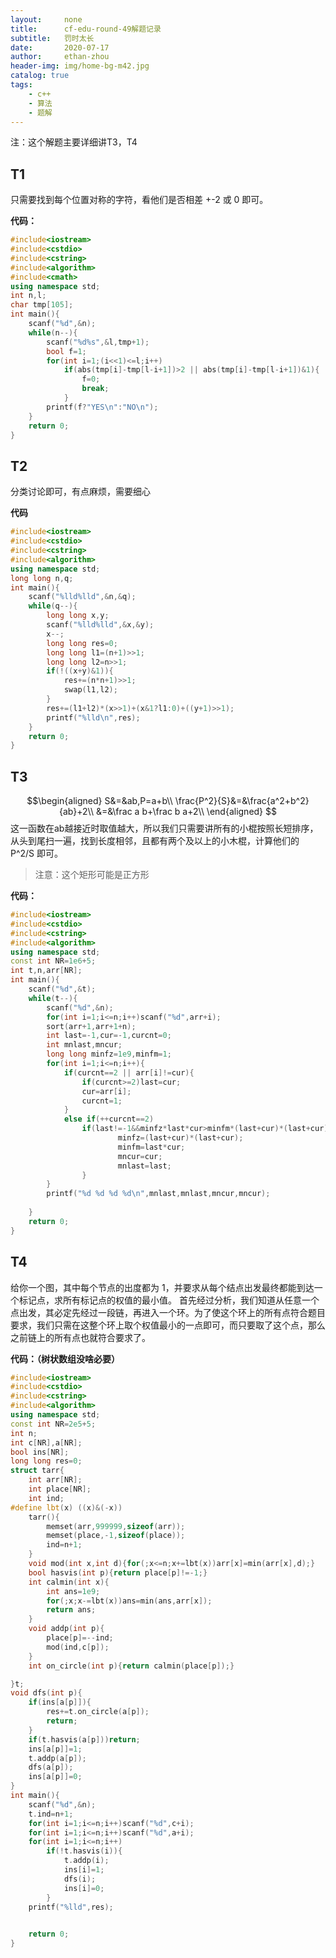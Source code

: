 ```yaml
---
layout:     none
title:      cf-edu-round-49解题记录
subtitle:   罚时太长
date:       2020-07-17
author:     ethan-zhou
header-img: img/home-bg-m42.jpg
catalog: true
tags:
    - c++
    - 算法
    - 题解
---
```

注：这个解题主要详细讲T3，T4

## T1
只需要找到每个位置对称的字符，看他们是否相差 +-2 或 0 即可。

**代码：**

<!--more-->
```cpp
#include<iostream>
#include<cstdio>
#include<cstring>
#include<algorithm>
#include<cmath>
using namespace std;
int n,l;
char tmp[105];
int main(){
	scanf("%d",&n);
	while(n--){
		scanf("%d%s",&l,tmp+1);
		bool f=1;
		for(int i=1;(i<<1)<=l;i++)
			if(abs(tmp[i]-tmp[l-i+1])>2 || abs(tmp[i]-tmp[l-i+1])&1){
				f=0;
				break;
			}
		printf(f?"YES\n":"NO\n");
	}
	return 0;
}
```

## T2
分类讨论即可，有点麻烦，需要细心

**代码**
```cpp
#include<iostream>
#include<cstdio>
#include<cstring>
#include<algorithm>
using namespace std;
long long n,q;
int main(){
	scanf("%lld%lld",&n,&q);
	while(q--){
		long long x,y;
		scanf("%lld%lld",&x,&y);
		x--;
		long long res=0;
		long long l1=(n+1)>>1;
		long long l2=n>>1;
		if(!((x+y)&1)){
			res+=(n*n+1)>>1;
			swap(l1,l2);
		}
		res+=(l1+l2)*(x>>1)+(x&1?l1:0)+((y+1)>>1);
		printf("%lld\n",res);
	}
	return 0;
}
```

## T3

$$\begin{aligned}
S&=&ab,P=a+b\\
\frac{P^2}{S}&=&\frac{a^2+b^2}{ab}+2\\
&=&\frac a b+\frac b a+2\\
\end{aligned}
$$
这一函数在ab越接近时取值越大，所以我们只需要讲所有的小棍按照长短排序，从头到尾扫一遍，找到长度相邻，且都有两个及以上的小木棍，计算他们的 P^2/S 即可。

> 注意：这个矩形可能是正方形

**代码：**
```cpp
#include<iostream>
#include<cstdio>
#include<cstring>
#include<algorithm>
using namespace std;
const int NR=1e6+5;
int t,n,arr[NR];
int main(){
	scanf("%d",&t);
	while(t--){
		scanf("%d",&n);
		for(int i=1;i<=n;i++)scanf("%d",arr+i);
		sort(arr+1,arr+1+n);
		int last=-1,cur=-1,curcnt=0;
		int mnlast,mncur;
		long long minfz=1e9,minfm=1;
		for(int i=1;i<=n;i++){
			if(curcnt==2 || arr[i]!=cur){
				if(curcnt>=2)last=cur;
				cur=arr[i];
				curcnt=1;
			}
			else if(++curcnt==2)
				if(last!=-1&&minfz*last*cur>minfm*(last+cur)*(last+cur)){
						minfz=(last+cur)*(last+cur);
						minfm=last*cur;
						mncur=cur;
						mnlast=last;
				}
		}
		printf("%d %d %d %d\n",mnlast,mnlast,mncur,mncur);
		
	}
	return 0;
}
```
## T4

给你一个图，其中每个节点的出度都为 1，并要求从每个结点出发最终都能到达一个标记点，求所有标记点的权值的最小值。
首先经过分析，我们知道从任意一个点出发，其必定先经过一段链，再进入一个环。为了使这个环上的所有点符合题目要求，我们只需在这整个环上取个权值最小的一点即可，而只要取了这个点，那么之前链上的所有点也就符合要求了。

**代码：（树状数组没啥必要）**
```cpp
#include<iostream>
#include<cstdio>
#include<cstring>
#include<algorithm>
using namespace std;
const int NR=2e5+5;
int n;
int c[NR],a[NR];
bool ins[NR];
long long res=0;
struct tarr{
	int arr[NR];
	int place[NR];
	int ind;
#define lbt(x) ((x)&(-x))
	tarr(){
		memset(arr,999999,sizeof(arr));
		memset(place,-1,sizeof(place));
		ind=n+1;
	}
	void mod(int x,int d){for(;x<=n;x+=lbt(x))arr[x]=min(arr[x],d);}
	bool hasvis(int p){return place[p]!=-1;}
	int calmin(int x){
		int ans=1e9;
		for(;x;x-=lbt(x))ans=min(ans,arr[x]);
		return ans;
	}
	void addp(int p){
		place[p]=--ind;
		mod(ind,c[p]);
	}
	int on_circle(int p){return calmin(place[p]);}

}t;
void dfs(int p){
	if(ins[a[p]]){
		res+=t.on_circle(a[p]);
		return;
	}
	if(t.hasvis(a[p]))return;
	ins[a[p]]=1;
	t.addp(a[p]);
	dfs(a[p]);
	ins[a[p]]=0;
}
int main(){
	scanf("%d",&n);
	t.ind=n+1;
	for(int i=1;i<=n;i++)scanf("%d",c+i);
	for(int i=1;i<=n;i++)scanf("%d",a+i);
	for(int i=1;i<=n;i++)
		if(!t.hasvis(i)){
			t.addp(i);
			ins[i]=1;
			dfs(i);
			ins[i]=0;
		}
	printf("%lld",res);
	

	return 0;
}
```
<!--stackedit_data:
eyJoaXN0b3J5IjpbLTExODU2MDQzMjMsNzI3MjM1MTQ4LDg3Nj
U4MzcxMiwyMDU4NDc3Nzc3LDExNjYzOTUyMjEsLTEyMTAxMTkx
NDUsMTAxMjUyMDA1OCwzNzUyOTc5MywtMjEyMDE2MjIsNTMyND
g4Mjc2LDYyMDUzNTUzOCwtNTIyNTY5NjE0LDE3NTQzMjc2NzAs
LTEwMDExMjU5NTYsLTIwMTQ1MjAwMjIsLTIwMjcwMjIzNTEsMT
I4NjA3OTQ4OV19
-->